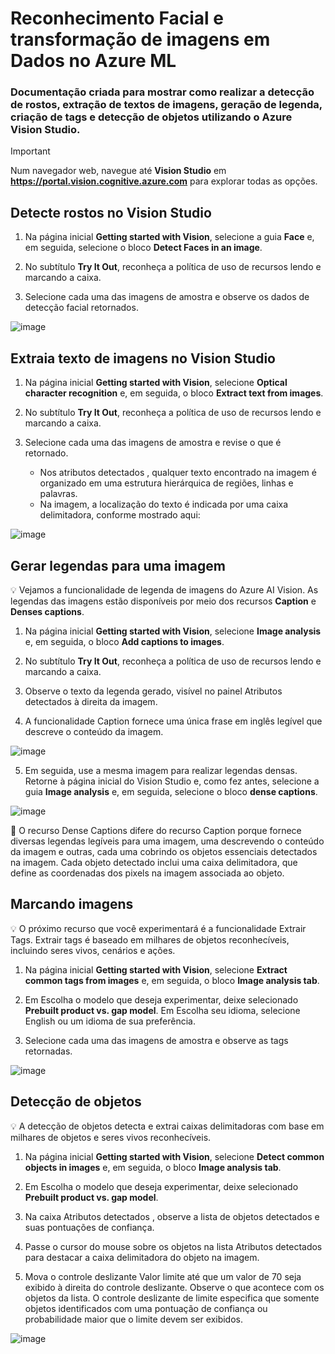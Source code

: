 # Reconhecimento Facial e transformação de imagens em Dados no Azure ML

### Documentação criada para mostrar como realizar a detecção de rostos, extração de textos de imagens, geração de legenda, criação de tags e detecção de objetos utilizando o Azure Vision Studio.

> [!Important]
> Num navegador web, navegue até **Vision Studio** em **https://portal.vision.cognitive.azure.com** para explorar todas as opções.

## Detecte rostos no Vision Studio

1. Na página inicial **Getting started with Vision**, selecione a guia **Face** e, em seguida, selecione o bloco **Detect Faces in an image**.
   
1. No subtítulo **Try It Out**, reconheça a política de uso de recursos lendo e marcando a caixa.

1. Selecione cada uma das imagens de amostra e observe os dados de detecção facial retornados.

![image](https://github.com/dani-peixoto/lab-vision-studio/assets/3649843/11a7a65d-b5ed-4a5d-b0f3-8282568a0e48)

## Extraia texto de imagens no Vision Studio

1. Na página inicial **Getting started with Vision**, selecione **Optical character recognition** e, em seguida, o bloco **Extract text from images**.

1. No subtítulo **Try It Out**, reconheça a política de uso de recursos lendo e marcando a caixa.

1. Selecione cada uma das imagens de amostra e revise o que é retornado.
   
   - Nos atributos detectados , qualquer texto encontrado na imagem é organizado em uma estrutura hierárquica de regiões, linhas e palavras.
   - Na imagem, a localização do texto é indicada por uma caixa delimitadora, conforme mostrado aqui:
  
![image](https://github.com/dani-peixoto/lab-vision-studio/assets/3649843/79a3d8ad-f3ad-4717-9803-8e0d0e1206fd)

## Gerar legendas para uma imagem

💡 Vejamos a funcionalidade de legenda de imagens do Azure AI Vision. As legendas das imagens estão disponíveis por meio dos recursos **Caption** e **Denses captions**.

1. Na página inicial **Getting started with Vision**, selecione **Image analysis** e, em seguida, o bloco **Add captions to images**.
   
1. No subtítulo **Try It Out**, reconheça a política de uso de recursos lendo e marcando a caixa.
   
1. Observe o texto da legenda gerado, visível no painel Atributos detectados à direita da imagem.

1. A funcionalidade Caption fornece uma única frase em inglês legível que descreve o conteúdo da imagem.

![image](https://github.com/dani-peixoto/lab-vision-studio/assets/3649843/549f3891-b77e-4488-b47a-b4f307fb9a6a)

5. Em seguida, use a mesma imagem para realizar legendas densas. Retorne à página inicial do Vision Studio e, como fez antes, selecione a guia **Image analysis** e, em seguida, selecione o bloco **dense captions**.

![image](https://github.com/dani-peixoto/lab-vision-studio/assets/3649843/b24b5c5a-6f5c-471b-b343-96c44dd81e5d)

📣 O recurso Dense Captions difere do recurso Caption porque fornece diversas legendas legíveis para uma imagem, uma descrevendo o conteúdo da imagem e outras, cada uma cobrindo os objetos essenciais detectados na imagem. Cada objeto detectado inclui uma caixa delimitadora, que define as coordenadas dos pixels na imagem associada ao objeto.

## Marcando imagens

💡 O próximo recurso que você experimentará é a funcionalidade Extrair Tags. Extrair tags é baseado em milhares de objetos reconhecíveis, incluindo seres vivos, cenários e ações.

1. Na página inicial **Getting started with Vision**, selecione **Extract common tags from images** e, em seguida, o bloco **Image analysis tab**.

1. Em Escolha o modelo que deseja experimentar, deixe selecionado **Prebuilt product vs. gap model**. Em Escolha seu idioma, selecione English ou um idioma de sua preferência.

1. Selecione cada uma das imagens de amostra e observe as tags retornadas.

![image](https://github.com/dani-peixoto/lab-vision-studio/assets/3649843/42f1f39b-bca8-4be6-adc6-bb901af448ad)

## Detecção de objetos

💡 A detecção de objetos detecta e extrai caixas delimitadoras com base em milhares de objetos e seres vivos reconhecíveis.

1. Na página inicial **Getting started with Vision**, selecione **Detect common objects in images** e, em seguida, o bloco **Image analysis tab**.

1. Em Escolha o modelo que deseja experimentar, deixe selecionado **Prebuilt product vs. gap model**.

1. Na caixa Atributos detectados , observe a lista de objetos detectados e suas pontuações de confiança.

1. Passe o cursor do mouse sobre os objetos na lista Atributos detectados para destacar a caixa delimitadora do objeto na imagem.

1. Mova o controle deslizante Valor limite até que um valor de 70 seja exibido à direita do controle deslizante. Observe o que acontece com os objetos da lista. O controle deslizante de limite especifica que somente objetos identificados com uma pontuação de confiança ou probabilidade maior que o limite devem ser exibidos.

![image](https://github.com/dani-peixoto/lab-vision-studio/assets/3649843/f01d81a5-dedd-423f-ab21-021e2d686aea)
